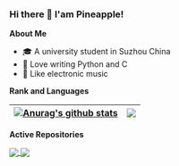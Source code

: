 ### Hi there 👋 I'am Pineapple!

**About Me**
- 🎓 A university student in Suzhou China
- 🙊 Love writing Python and C
- 🎵 Like electronic music

**Rank and Languages**

| <a href="https://github-readme-stats.vercel.app/api?username=pineapple-cpp&show_icons=true&include_all_commits=true&theme=buefy&hide_border=true"><img align="center" src="https://github-readme-stats.vercel.app/api?username=pineapple-cpp&show_icons=true&include_all_commits=true&theme=buefy&hide_border=true" alt="Anurag's github stats" /></a> | <a href="https://github-readme-stats.vercel.app/api/top-langs/?username=pineapple-cpp&layout=compact&theme=buefy&hide_border=true&langs_count=8"><img align="center" src="https://github-readme-stats.vercel.app/api/top-langs/?username=pineapple-cpp&layout=compact&theme=buefy&hide_border=true&langs_count=8" /></a> |
| ------------- | ------------- |

**Active Repositories**

<a href="https://github.com/pineapple-cpp/BingImageSpider">
  <img align="center" src="https://github-readme-stats.vercel.app/api/pin/?username=pineapple-cpp&repo=BingImageSpider&theme=buefy" />
</a>
<a href="https://github.com/pineapple-cpp/cms">
  <img align="center" src="https://github-readme-stats.vercel.app/api/pin/?username=pineapple-cpp&repo=cms&theme=buefy" />
</a>
